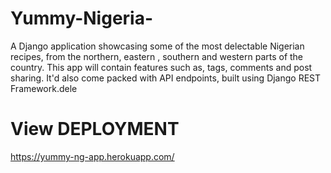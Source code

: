 # Yummy-Nigeria-
A Django application showcasing some of the most delectable Nigerian recipes, from the northern, eastern , southern and western parts of the country. This app will contain features such as, tags, comments and post sharing. It'd also come packed with API endpoints, built using Django REST Framework.dele

# View DEPLOYMENT
https://yummy-ng-app.herokuapp.com/

